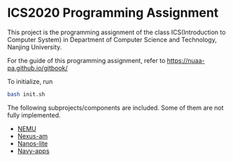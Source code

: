 # ICS2020 Programming Assignment

This project is the programming assignment of the class ICS(Introduction to Computer System) in Department of Computer Science and Technology, Nanjing University.

For the guide of this programming assignment,
refer to https://nuaa-pa.github.io/gitbook/

To initialize, run
```bash
bash init.sh
```

The following subprojects/components are included. Some of them are not fully implemented.
* [NEMU](https://github.com/NJU-ProjectN/nemu)
* [Nexus-am](https://github.com/NJU-ProjectN/nexus-am)
* [Nanos-lite](https://github.com/NJU-ProjectN/nanos-lite)
* [Navy-apps](https://github.com/NJU-ProjectN/navy-apps)
